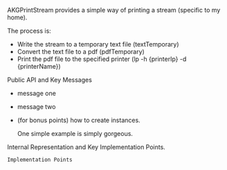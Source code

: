 AKGPrintStream provides a simple way of printing a stream (specific to my home).

The process is: 

- Write the stream to a temporary text file (textTemporary)
- Convert the text file to a pdf (pdfTemporary)
- Print the pdf file to the specified printer (lp -h {printerIp} -d {printerName})


Public API and Key Messages

- message one   
- message two 
- (for bonus points) how to create instances.

   One simple example is simply gorgeous.
 
Internal Representation and Key Implementation Points.


    Implementation Points